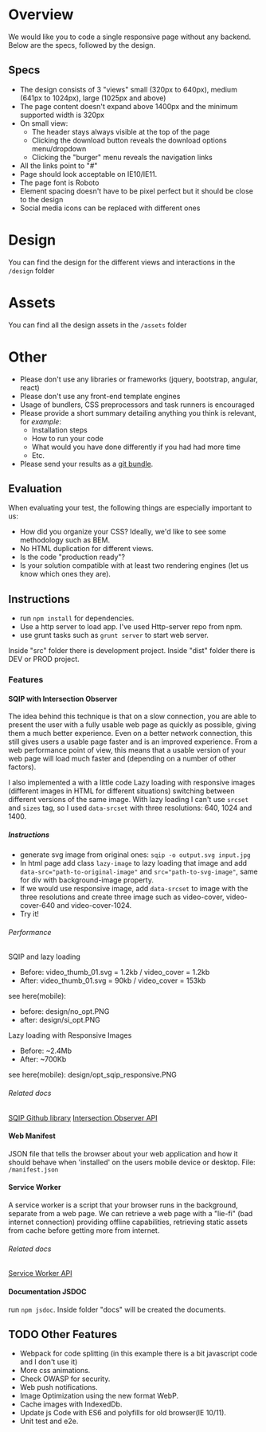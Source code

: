 # Overview
We would like you to code a single responsive page  without any backend. Below are the specs, followed by the design.

## Specs
- The design consists of 3 "views" small (320px to 640px), medium (641px to 1024px), large (1025px and above)
- The page content doesn't expand above 1400px and the minimum supported width is 320px
- On small view:
  * The header stays always visible at the top of the page
  * Clicking the download button reveals the download options menu/dropdown
  * Clicking the "burger" menu reveals the navigation links
- All the links point to "#"
- Page should look acceptable on IE10/IE11.
- The page font is Roboto
- Element spacing doesn't have to be pixel perfect but it should be close to the design
- Social media icons can be replaced with different ones

# Design
You can find the design for the different views and interactions in the `/design` folder

# Assets
You can find all the design assets in the `/assets` folder

# Other

- Please don't use any libraries or frameworks (jquery, bootstrap, angular, react)
- Please don't use any front-end template engines
- Usage of bundlers, CSS preprocessors and task runners is encouraged
- Please provide a short summary detailing anything you think is relevant, for _example_:
  - Installation steps
  - How to run your code
  - What would you have done differently if you had had more time
  - Etc.
- Please send your results as a [git bundle](https://git-scm.com/docs/git-bundle).

## Evaluation
When evaluating your test, the following things are especially important to us:

- How did you organize your CSS?  Ideally, we'd like to see some methodology such as BEM.
- No HTML duplication for different views.
- Is the code "production ready"?
- Is your solution compatible with at least two rendering engines (let us know which ones they are).


## Instructions
* run `npm install` for dependencies.
* Use a http server to load app. I've used Http-server repo from npm.
* use grunt tasks such as `grunt server` to start web server.

Inside "src" folder there is development project.
Inside "dist" folder there is DEV or PROD project.


### Features

#### SQIP with Intersection Observer
The idea behind this technique is that on a slow connection, you are able to present the user with a fully usable web page as quickly as possible,
giving them a much better experience. Even on a better network connection, this still gives users a usable page faster and is an improved experience.
From a web performance point of view, this means that a usable version of your web page will load much faster and (depending on a number of other factors).

I also implemented a with a little code Lazy loading with responsive images (different images in HTML for different situations) switching between different versions of the same image.
With lazy loading I can't use `srcset` and `sizes` tag, so I used `data-srcset` with three resolutions: 640, 1024 and 1400.

##### Instructions
* generate svg image from original ones: `sqip -o output.svg input.jpg`
* In html page add class `lazy-image` to lazy loading that image and add `data-src="path-to-original-image"` and `src="path-to-svg-image"`, same for div with background-image property.
* If we would use responsive image, add `data-srcset` to image with the three resolutions and create three image such as video-cover, video-cover-640 and video-cover-1024.
* Try it!

###### Performance
SQIP and lazy loading
- Before: video_thumb_01.svg = 1.2kb / video_cover = 1.2kb
- After: video_thumb_01.svg = 90kb / video_cover = 153kb

see here(mobile):
- before: design/no_opt.PNG
- after: design/si_opt.PNG

Lazy loading with Responsive Images
- Before: ~2.4Mb
- After: ~700Kb

see here(mobile):
design/opt_sqip_responsive.PNG

###### Related docs
[SQIP Github library](https://github.com/technopagan/sqip)
[Intersection Observer API](https://developer.mozilla.org/en-US/docs/Web/API/Intersection_Observer_API)

#### Web Manifest
JSON file that tells the browser about your web application and how it should behave when 'installed' on the users mobile device or desktop.
File: `/manifest.json`

#### Service Worker
A service worker is a script that your browser runs in the background, separate from a web page.
We can retrieve a web page with a "lie-fi" (bad internet connection) providing offline capabilities, retrieving static assets from cache before
getting more from internet.

###### Related docs
[Service Worker API](https://developer.mozilla.org/en-US/docs/Web/API/Service_Worker_API/Using_Service_Workers)

#### Documentation JSDOC
run `npm jsdoc`. Inside folder "docs" will be created the documents.

## TODO Other Features
* Webpack for code splitting (in this example there is a bit javascript code and I don't use it)
* More css animations.
* Check OWASP for security.
* Web push notifications.
* Image Optimization using the new format WebP.
* Cache images with IndexedDb.
* Update js Code with ES6 and polyfills for old browser(IE 10/11).
* Unit test and e2e.

